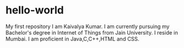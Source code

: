# hello-world
My first repository
I am Kaivalya Kumar.
I am currently pursuing my Bachelor's degree in Internet of Things from Jain University.
I reside in Mumbai.
I am proficient in Java,C,C++,HTML and CSS.
